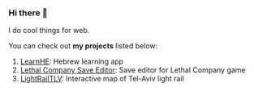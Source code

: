 ### Hi there 👋

I do cool things for web.

You can check out **my projects** listed below:

1. [LearnHE](https://www.google.com): Hebrew learning app
2. [Lethal Company Save Editor](https://www.google.com): Save editor for Lethal Company game
3. [LightRailTLV](https://www.google.com): Interactive map of Tel-Aviv light rail